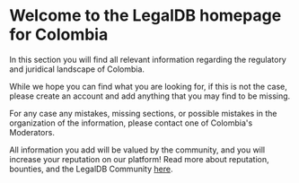<!-- TITLE: Colombia -->
<!-- SUBTITLE: Welcome to the legalDB home of Colombia -->

# Welcome to the LegalDB homepage for Colombia

In this section you will find all relevant information regarding the regulatory and juridical landscape of Colombia.

While we hope you can find what you are looking for, if this is not the case, please create an account and add anything that you may find to be missing.

For any case any mistakes, missing sections, or possible mistakes in the organization of the information, please contact one of Colombia's Moderators.

All information you add will be valued by the community, and you will increase your reputation on our platform! Read more about reputation, bounties, and the LegalDB Community [here](http://legaldb.herokuapp.com/legaldb/community).
